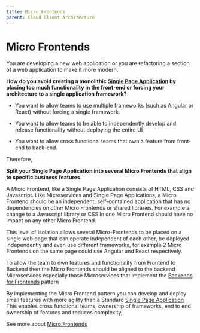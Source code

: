 ```yaml
---
title: Micro Frontends
parent: Cloud Client Architecture
---
```

# Micro Frontends

You are developing a new web application or you are refactoring a section of a web application to make it more modern.

**How do you avoid creating a monolithic [Single Page Application](Single-Page-Application.md) by placing too much functionality in the front-end or forcing your architecture to a single application framework?**

* You want to allow teams to use multiple frameworks \(such as Angular or React\) without forcing a single framework.

* You want to allow teams to be able to independently develop and release functionality without deploying the entire UI

* You want to allow cross functional teams that own a feature from front-end to back-end.

Therefore,

**Split your Single Page Application into several Micro Frontends that align to specific business features.**

A Micro Frontend, like a Single Page Application consists of HTML, CSS and Javascript.  Like Microservices and Single Page Applications, a Micro Frontend should be an independent, self-contained application that has no dependencies on other Micro Frontends or shared libraries.  For example a change to a Javascript library or CSS in one Micro Frontend should have no impact on any other Micro Frontend.

This level of isolation allows several Micro-Frontends to be placed on a single web page that can operate independent of each other, be deployed independently and even use different frameworks, for example 2 Micro Frontends on the same page could use Angular and React respectively.

To allow the team to own features and functionality from Frontend to Backend then the Micro Frontends should be aligned to the backend Microservices especially those Microservices that implement the [Backends for Frontends](../Microservices/Backend-For-Frontend.md) pattern

By implementing the Micro Frontend pattern you can develop and deploy small features with more agility than a Standard [Single Page Application](Single-Page-Application.md)  This enables cross functional teams, ownership of frameworks, end to end ownership of features and reduces complexity,

See more about [Micro Frontends](https://micro-frontends.org/)
